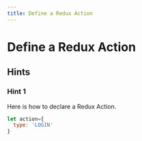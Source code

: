 ```yaml
---
title: Define a Redux Action
---
```

# Define a Redux Action

## Hints

### Hint 1

Here is how to declare a Redux Action.
```jsx
let action={
  type: 'LOGIN'
}
```
